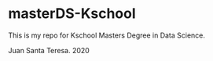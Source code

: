 # masterDS-Kschool

This is my repo for Kschool Masters Degree in Data Science. 

Juan Santa Teresa. 2020
